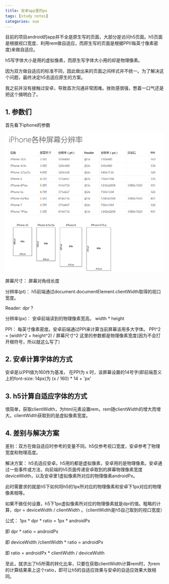 ```yaml
---
title: 安卓app里的px
tags: [study notes]
categories: vue
---
```


目前的项目android的app并不全是原生写的页面，大部分是访问h5页面。h5页面是根据视口宽度、利用rem做自适应，而原生写的页面是根据PPI(每英寸像素密度)来做自适应。

h5写字体大小是用的虚拟像素，而原生写字体大小用的却是物理像素。

因为双方做自适应的标准不同，因此做出来的页面之间样式并不统一。为了解决这个问题，最终决定h5去适应原生的方案。

我之前并没有接触过安卓，导致首次沟通非常困难。挫败感很强，憋着一口气还是把这个搞明白了。

## 1. 参数们

首先看下iphone的参数

![](/images/layout/iphone_screen_density.png)

屏幕尺寸： 屏幕对角线长度

分辨率(pt)： h5前端通过document.documentElement.clientWidth取得的视口宽度。

Reader:  dpr ?

分辨率(px)： 安卓前端读到的物理像素宽高。 width * height

PPI： 每英寸像素密度。安卓前端通过PPI来计算当前屏幕该用多大字体。 PPI^2 = (width^2 + height^2) / 屏幕尺寸^2   这里的参数都是物理像素宽度(因为不会打开根符号，所以就这么写了）

## 2. 安卓计算字体的方式

安卓是以PPI值为160作为基准， 在PPI为 x 时，该屏幕设置的14号字(即前端意义上的font-size: 14px)为 (x / 160) * 14 + 'px'


## 3. h5计算自适应字体的方式

很简单，获取clientWidth，为html元素设置rem，rem随clientWidth的增大而增大。clientWidth获取到的是虚拟像素宽度。

## 4. 差别与解决方案

差别：双方在做自适应时参考的变量不同。h5仅参考视口宽度，安卓参考了物理宽度和物理高度。

解决方案： h5去适应安卓。h5用的都是虚拟像素，安卓用的是物理像素。安卓通过一些事件或方法，向前端的h5页面传递安卓取到的屏幕物理像素宽度deviceWidth，以及安卓里1虚拟像素所对应的物理像素androidPx。

此时需要求的就是h5下如何将h5的1px所对应的物理像素和安卓下1px对应的物理像素相等。

如果不做任何设置，h5下1px虚拟像素所对应的物理像素就是dpr的值。粗略的计算，dpr = deviceWidth / clientWidth 。（clientWidth是h5自己取到的视口宽度）

公式：  1px * dpr * ratio = 1px * androidPx

即 dpr * ratio = androidPx

即 deviceWidth /clientWidth  * ratio = androidPx

即 ratio = androidPx * clientWidth / deviceWidth

至此，就求出了h5所需的转化比率，只要在获取clientWidth计算rem时，为rem的计算结果乘上这个ratio，即可让h5的自适应效果与安卓的自适应效果大致相同。